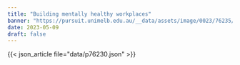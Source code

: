 ```yaml
---
title: "Building mentally healthy workplaces"
banner: "https://pursuit.unimelb.edu.au/__data/assets/image/0023/76235/Building-mentally-healthy-workplaces-_d9ab94e6-bbe3-42b9-a408-d6fbe995bf59.jpg"
date: 2023-05-09
draft: false
---
```


{{< json_article file="data/p76230.json" >}}
